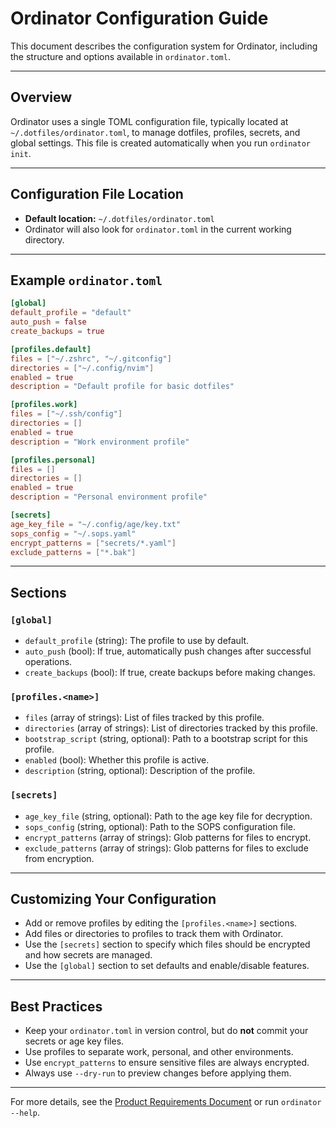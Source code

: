 # Ordinator Configuration Guide

This document describes the configuration system for Ordinator, including the structure and options available in `ordinator.toml`.

---

## Overview

Ordinator uses a single TOML configuration file, typically located at `~/.dotfiles/ordinator.toml`, to manage dotfiles, profiles, secrets, and global settings. This file is created automatically when you run `ordinator init`.

---

## Configuration File Location

- **Default location:** `~/.dotfiles/ordinator.toml`
- Ordinator will also look for `ordinator.toml` in the current working directory.

---

## Example `ordinator.toml`

```toml
[global]
default_profile = "default"
auto_push = false
create_backups = true

[profiles.default]
files = ["~/.zshrc", "~/.gitconfig"]
directories = ["~/.config/nvim"]
enabled = true
description = "Default profile for basic dotfiles"

[profiles.work]
files = ["~/.ssh/config"]
directories = []
enabled = true
description = "Work environment profile"

[profiles.personal]
files = []
directories = []
enabled = true
description = "Personal environment profile"

[secrets]
age_key_file = "~/.config/age/key.txt"
sops_config = "~/.sops.yaml"
encrypt_patterns = ["secrets/*.yaml"]
exclude_patterns = ["*.bak"]
```

---

## Sections

### `[global]`
- `default_profile` (string): The profile to use by default.
- `auto_push` (bool): If true, automatically push changes after successful operations.
- `create_backups` (bool): If true, create backups before making changes.

### `[profiles.<name>]`
- `files` (array of strings): List of files tracked by this profile.
- `directories` (array of strings): List of directories tracked by this profile.
- `bootstrap_script` (string, optional): Path to a bootstrap script for this profile.
- `enabled` (bool): Whether this profile is active.
- `description` (string, optional): Description of the profile.

### `[secrets]`
- `age_key_file` (string, optional): Path to the age key file for decryption.
- `sops_config` (string, optional): Path to the SOPS configuration file.
- `encrypt_patterns` (array of strings): Glob patterns for files to encrypt.
- `exclude_patterns` (array of strings): Glob patterns for files to exclude from encryption.

---

## Customizing Your Configuration

- Add or remove profiles by editing the `[profiles.<name>]` sections.
- Add files or directories to profiles to track them with Ordinator.
- Use the `[secrets]` section to specify which files should be encrypted and how secrets are managed.
- Use the `[global]` section to set defaults and enable/disable features.

---

## Best Practices

- Keep your `ordinator.toml` in version control, but do **not** commit your secrets or age key files.
- Use profiles to separate work, personal, and other environments.
- Use `encrypt_patterns` to ensure sensitive files are always encrypted.
- Always use `--dry-run` to preview changes before applying them.

---

For more details, see the [Product Requirements Document](PRD.md) or run `ordinator --help`. 
